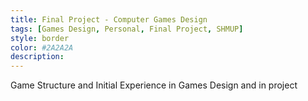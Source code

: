 ```yaml
---
title: Final Project - Computer Games Design
tags: [Games Design, Personal, Final Project, SHMUP]
style: border
color: #2A2A2A
description: 
---
```


Game Structure and Initial Experience in Games Design and in project
